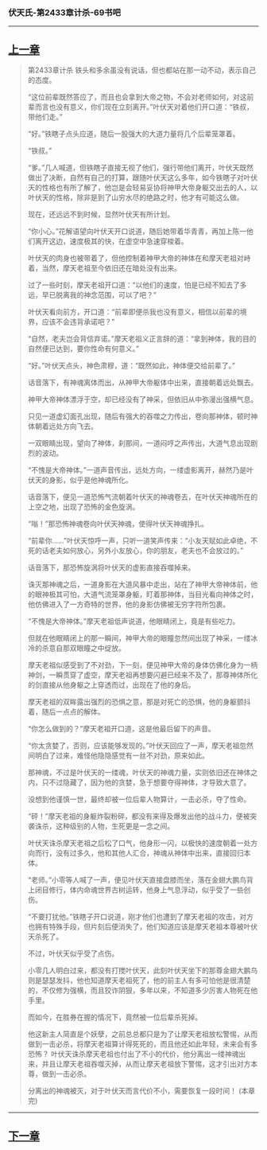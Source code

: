### 伏天氏-第2433章计杀-69书吧

--------
[上一章](./aadb60f3ddaf82a6a95e155c78c265e8.md)
--------


>
>
>
>第2433章计杀
>铁头和多余虽没有说话，但也都站在那一动不动，表示自己的态度。
>
>“这位前辈既然答应了，而且也会拿到大帝之物，不会对老师如何，对这前辈而言也没有意义，你们现在立刻离开。”叶伏天对着他们开口道：“铁叔，带他们走。”
>
>“好。”铁瞎子点头应道，随后一股强大的大道力量将几个后辈笼罩着。
>
>“铁叔。”
>
>“爹。”几人喊道，但铁瞎子直接无视了他们，强行带他们离开，叶伏天既然做出了决断，自然有自己的打算，跟随叶伏天这么多年，如今铁瞎子对叶伏天的性格也有所了解了，他岂是会轻易妥协将神甲大帝身躯交出去的人，以叶伏天的性格，除非是到了山穷水尽的绝路之时，他才有可能这么做。
>
>现在，还远远不到时候，显然叶伏天有所计划。
>
>“你小心。”花解语望向叶伏天开口说道，随后她带着华青青，再加上陈一他们离开这边，速度极其的快，在虚空中急速穿梭着。
>
>叶伏天的肉身也被带着了，但他控制着神甲大帝的神体在和摩天老祖对峙着，当然，摩天老祖至今依旧还在暗处没有出来。
>
>过了一些时刻，摩天老祖开口道：“以他们的速度，怕是已经不知去了多远，早已脱离我的神念范围，可以了吧？”
>
>叶伏天看向前方，开口道：“前辈即便杀我也没有意义，相信以前辈的境界，应该不会违背承诺吧？”
>
>“自然，老夫岂会背信弃诺。”摩天老祖义正言辞的道：“拿到神体，我的目的自然便已达到，要你性命有何意义。”
>
>“好。”叶伏天点头，神色肃穆，道：“既然如此，神体便交给前辈了。”
>
>话音落下，有神魂离体而出，从神甲大帝躯体中出来，直接朝着远处飘去。
>
>神甲大帝神体漂浮于空，却已经没有了神采，但依旧从中弥漫出强横气息。
>
>只见一道虚幻面孔出现，随后有强大的吞噬之力传出，卷向那神体，顿时神体朝着远处方向飞去。
>
>一双眼睛出现，望向了神体，刹那间，一道闷哼之声传出，大道气息出现剧烈的波动。
>
>“不愧是大帝神体。”一道声音传出，远处方向，一缕虚影离开，赫然乃是叶伏天的身影，似乎是他神魂所化。
>
>话音落下，便见一道恐怖气流朝着叶伏天的神魂卷去，在叶伏天神魂所在的上空之地，出现了恐怖的金色旋涡。
>
>“嗡！”那恐怖神魂卷向叶伏天神魂，使得叶伏天神魂挣扎。
>
>“前辈你……”叶伏天惊呼一声，只听一道笑声传来：“小友天赋如此卓绝，不死的话老夫如何放心，另外小友放心，你的朋友，老夫也不会放过的。”
>
>话音落下，那恐怖旋涡将叶伏天的虚影直接吞噬掉来。
>
>诛灭那神魂之后，一道身影在大道风暴中走出，站在了神甲大帝神体前，他的眼神极其可怕，大道气流笼罩身躯，盯着那神体，当目光看向神体之时，他仿佛进入了一方奇特的世界，他的身影仿佛被无穷字符所包裹。
>
>“不愧是大帝神体。”摩天老祖低声说道，他眼睛闭上，竟是有些吃力。
>
>但就在他眼睛闭上的那一瞬间，神甲大帝的眼瞳忽然间出现了神采，一缕冰冷的杀意自那双眼瞳之中绽放。
>
>摩天老祖似感受到了不对劲，下一刻，便见神甲大帝的身体仿佛化身为一柄神剑，一瞬贯穿了虚空，摩天老祖再想要闪避已经来不及了，那尊神体所化的剑直接从他身躯之上穿透而过，出现在了他的身后。
>
>摩天老祖的双眸露出强烈的恐惧之意，那是对死亡的恐惧，他的身躯颤抖着，随后一点点的解体。
>
>“你怎么做到的？”摩天老祖开口道，这是他最后留下的声音。
>
>“你太贪婪了，否则，应该能够发现的。”叶伏天回应了一声，摩天老祖忽然间明白了过来，难怪他隐隐感觉有一丝不对劲，原来如此。
>
>那神魂，不过是叶伏天的一缕魂，叶伏天的神魂力量，实则依旧还在神体之内，只不过隐藏了，因为他的贪婪，急于想要夺得神体，才导致大意了。
>
>没想到他谨慎一世，最终却被一位后辈人物算计，一击必杀，夺了性命。
>
>“砰！”摩天老祖的身躯炸裂粉碎，都没有来得及爆发出他的战斗力，便被突袭诛杀，这种级别的人物，生死更是一念之间。
>
>叶伏天诛杀摩天老祖之后松了口气，他身形一闪，以极快的速度朝着一处方向而行，没有过多久，他和其他人汇合，神魂从神体中出来，直接回归本体。
>
>“老师。”小零等人喊了一声，便见叶伏天直接盘膝而坐，落在金翅大鹏鸟背上闭目修行，体内命魂世界古树运转，他身上气息浮动，似乎受了一些创伤。
>
>“不要打扰他。”铁瞎子开口说道，刚才他们也遭到了摩天老祖的攻击，对方也拥有特殊手段，但片刻后便消失了，他们知道应该是摩天老祖本尊被叶伏天杀死了。
>
>不过，叶伏天似乎受了点伤。
>
>小零几人明白过来，都没有打搅叶伏天，此刻叶伏天坐下的那尊金翅大鹏鸟则是瑟瑟发抖，他也知道摩天老祖死了，他的前主人有多可怕他是很清楚的，不仅修为强横，而且狡诈阴狠，多年以来，不知道多少厉害人物死在他手里。
>
>而如今，在胜券在握的情况下，竟然被一位后辈杀死掉。
>
>他这新主人简直是个妖孽，之前总总都只是为了让摩天老祖放松警惕，从而做到一击必杀，将摩天老祖算计得死死的，而且他还如此年轻，未来会有多恐怖？
>叶伏天诛杀摩天老祖也付出了不小的代价，他分离出一缕神魂出来，并且让摩天老祖吞噬灭掉，从而让摩天老祖放下警惕，这才引出对方本尊，做到一击必杀。
>
>分离出的神魂被灭，对于叶伏天而言代价不小，需要恢复一段时间！
>(本章完)
>
>

--------
[下一章](./bebecdf4969194a8ddae9a2275028824.md)
--------
